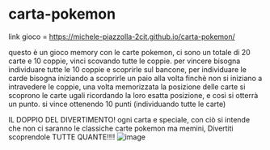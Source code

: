 # carta-pokemon

link gioco = https://michele-piazzolla-2cit.github.io/carta-pokemon/

questo è un gioco memory con le carte pokemon, ci sono un totale di 20 carte e 10 coppie, vinci scovando tutte le coppie.
per vincere bisogna individuare tutte le 10 coppie e scoprirle sul bancone, per individuare le carde bisogna iniziando a scoprirle un paio alla volta finchè non si iniziano a intravedere le coppie, una volta memorizzata la posizione delle carte si scoprono le carte ugali ricordando la loro esatta posizione, e così si otterrà un punto. si vince ottenendo 10 punti (individuando tutte le carte)

IL DOPPIO DEL DIVERTIMENTO!
ogni carta e speciale, con ciò si intende che non ci saranno le classiche carte pokemon ma memini, Divertiti scoprendole TUTTE QUANTE!!!!
![image](https://user-images.githubusercontent.com/124684154/235655058-6f102d77-8cc4-42a5-9b61-02471372e580.png)
